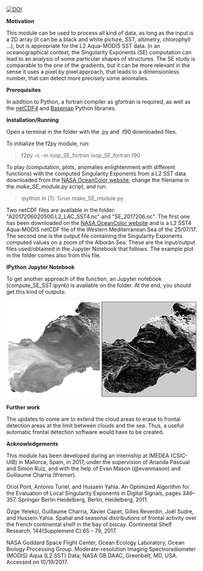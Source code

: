 
[![DOI](https://zenodo.org/badge/doi/10.5281/zenodo.1076424.svg)](https://zenodo.org/badge/latestdoi/113035085)


**Motivation**

This module can be used to process all kind of data, as long as the input is a 2D array (it can be a black and white picture, SST, altimetry, chlorophyll ...), but is appropriate for the L2 Aqua-MODIS SST data. In an oceanographical context, the Singularity Exponents (SE) computation can lead to an analysis of some particular shapes of structures. The SE study is comparable to the one of the gradients, but it can be more relevant in the sense it uses a pixel by pixel approach, that leads to a dimensionless number, that can detect more precisely some anomalies. 


**Prerequisites**

In addition to Python, a fortran compiler as gfortran is required, as well as the [netCDF4](https://github.com/Unidata/netcdf4-python) and [Basemap](https://matplotlib.org/basemap/) Python libraries.


**Installation/Running**

Open a terminal in the folder with the .py and .f90 downloaded files.


To initialize the f2py module, run:

> f2py -c -m loop_SE_fortran loop_SE_fortran.f90


To play (computation, plots, anomalies enlightenment with different functions) with the computed Singularity Exponents from a L2 SST data downloaded from the [NASA OceanColor website]( https://oceancolor.gsfc.nasa.gov/cgi/browse.pl), change the filename in the *make_SE_module.py* script, and run:

> ipython
> In [1]: %run make_SE_module.py

Two netCDF files are available in the folder: "A2017206020500.L2_LAC_SST4.nc" and "SE_2017206.nc". The first one has been downloaded on the [NASA OceanColor website]( https://oceancolor.gsfc.nasa.gov/cgi/browse.pl) and is a L2 SST4 Aqua-MODIS netCDF file of the Western Mediterranean Sea of the 25/07/17. The second one is the output file containing the Singularity Exponents computed values on a zoom of the Alborán Sea. These are the input/output files used/obtained in the Jupyter Notebook that follows. The example plot in the folder comes also from this file.


**IPython Jupyter Notebook**

To get another approach of the function, an Jupyter notebook (compute_SE_SST.ipynb) is available on the folder. At the end, you should get this kind of outputs:

![Reference SST_Computed_SE](SST_SE.png)


**Further work**

The updates to come are to extend the cloud areas to erase to frontal detection areas at the limit between clouds and the sea. Thus, a useful automatic frontal detection software would have to be created.

**Acknowledgements**

This module has been developed during an internship at IMEDEA (CSIC-UIB) in Mallorca, Spain, in 2017, under the supervision of Ananda Pascual and Simón Ruiz, and with the help of Evan Mason (@evanmason) and Guillaume Charria (Ifremer).

Oriol Pont, Antonio Turiel, and Hussein Yahia. An Optimized Algorithm for the Evaluation of Local Singularity Exponents in Digital Signals, pages 346–357. Springer Berlin Heidelberg, Berlin, Heidelberg, 2011.

Özge Yelekçi, Guillaume Charria, Xavier Capet, Gilles Reverdin, Joël Sudre, and Hussein Yahia. Spatial and seasonal distributions of frontal activity over the french continental shelf in the bay of biscay. Continental Shelf Research, 144(Supplement C):65 – 79, 2017.

NASA Goddard Space Flight Center, Ocean Ecology Laboratory, Ocean Biology Processing Group. Moderate-resolution Imaging Spectroradiometer (MODIS) Aqua {L2 SST} Data; NASA OB.DAAC, Greenbelt, MD, USA.
Accessed on 10/19/2017.
